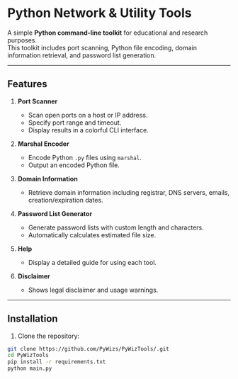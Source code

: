 # Python Network & Utility Tools

A simple **Python command-line toolkit** for educational and research purposes.  
This toolkit includes port scanning, Python file encoding, domain information retrieval, and password list generation.

---

## Features

1. **Port Scanner**
   - Scan open ports on a host or IP address.
   - Specify port range and timeout.
   - Display results in a colorful CLI interface.

2. **Marshal Encoder**
   - Encode Python `.py` files using `marshal`.
   - Output an encoded Python file.

3. **Domain Information**
   - Retrieve domain information including registrar, DNS servers, emails, creation/expiration dates.

4. **Password List Generator**
   - Generate password lists with custom length and characters.
   - Automatically calculates estimated file size.

5. **Help**
   - Display a detailed guide for using each tool.

6. **Disclaimer**
   - Shows legal disclaimer and usage warnings.

---

## Installation

1. Clone the repository:

```bash
git clone https://github.com/PyWizs/PyWizTools/.git
cd PyWizTools
pip install -r requirements.txt
python main.py
